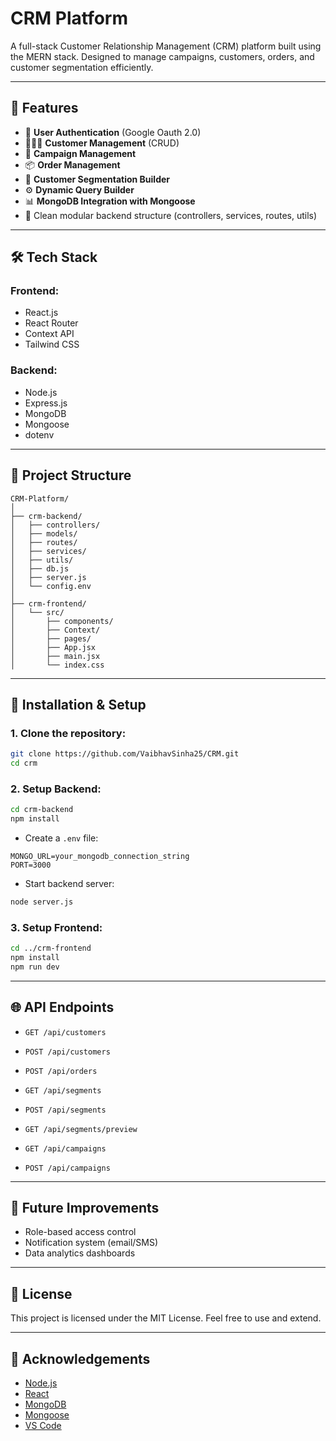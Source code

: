# CRM Platform

A full-stack Customer Relationship Management (CRM) platform built using the MERN stack. Designed to manage campaigns, customers, orders, and customer segmentation efficiently.

---

## 🚀 Features

- 🔐 **User Authentication** (Google Oauth 2.0)
- 🧑‍🤝‍🧑 **Customer Management** (CRUD)
- 📢 **Campaign Management**
- 📦 **Order Management**
- 🧩 **Customer Segmentation Builder**
- ⚙️ **Dynamic Query Builder**
- 📊 **MongoDB Integration with Mongoose**
- 🎯 Clean modular backend structure (controllers, services, routes, utils)

---

## 🛠️ Tech Stack

### Frontend:
- React.js
- React Router
- Context API
- Tailwind CSS 

### Backend:
- Node.js
- Express.js
- MongoDB
- Mongoose
- dotenv

---

## 📁 Project Structure

```
CRM-Platform/
│
├── crm-backend/
│   ├── controllers/
│   ├── models/
│   ├── routes/
│   ├── services/
│   ├── utils/
│   ├── db.js
│   ├── server.js
│   └── config.env
│
├── crm-frontend/
│   └── src/
│       ├── components/
│       ├── Context/
│       ├── pages/
│       ├── App.jsx
│       ├── main.jsx
│       └── index.css
```

---

## 🔧 Installation & Setup

### 1. Clone the repository:
```bash
git clone https://github.com/VaibhavSinha25/CRM.git
cd crm
```

### 2. Setup Backend:
```bash
cd crm-backend
npm install
```

- Create a `.env` file:
```env
MONGO_URL=your_mongodb_connection_string
PORT=3000
```

- Start backend server:
```bash
node server.js
```

### 3. Setup Frontend:
```bash
cd ../crm-frontend
npm install
npm run dev
```

---

## 🌐 API Endpoints

- `GET /api/customers`
- `POST /api/customers`

- `POST /api/orders`
  
- `GET /api/segments`
- `POST /api/segments`
- `GET /api/segments/preview`
  
- `GET /api/campaigns`
- `POST /api/campaigns`


---

## 🧩 Future Improvements

- Role-based access control
- Notification system (email/SMS)
- Data analytics dashboards

---

## 📄 License

This project is licensed under the MIT License. Feel free to use and extend.

---

## 🙏 Acknowledgements

- [Node.js](https://nodejs.org/)
- [React](https://reactjs.org/)
- [MongoDB](https://www.mongodb.com/)
- [Mongoose](https://mongoosejs.com/)
- [VS Code](https://code.visualstudio.com/)
